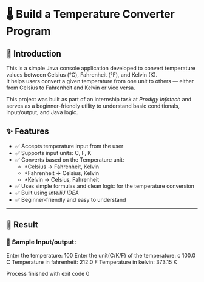 # 🌡 Build a Temperature Converter Program 
## 🔰 Introduction

This is a simple Java console application developed to convert temperature values between Celsius (°C), Fahrenheit (°F), and Kelvin (K).  
It helps users convert a given temperature from one unit to others — either from Celsius to Fahrenheit and Kelvin or vice versa.

This project was built as part of an internship task at *Prodigy Infotech* and serves as a beginner-friendly utility to understand basic conditionals, input/output, and Java logic.

## ✨ Features

- ✅ Accepts temperature input from the user
- ✅ Supports input units: C, F, K
- ✅ Converts based on the Temperature unit:
  - *Celsius → Fahrenheit, Kelvin
  - *Fahrenheit → Celsius, Kelvin
  - *Kelvin → Celsius, Fahrenheit
- ✅ Uses simple formulas and clean logic for the temperature conversion
- ✅ Built using *IntelliJ IDEA*
- ✅ Beginner-friendly and easy to understand

---

## 🧪 Result

### 🔹 Sample Input/output:
Enter the temperature:
100
Enter the unit(C/K/F) of the temperature:
c
100.0 C
Temperature in fahrenheit: 212.0 F
Temperature in kelvin: 373.15 K

Process finished with exit code 0
